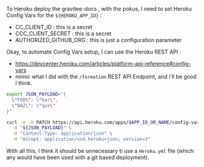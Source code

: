 

To Heroku deploy the gravitee-docs , with the pokus, I need to set Heroku Config Vars for the `${HEROKU_APP_ID}` :

* CC_CLIENT_ID : this is a secret
* CCC_CLIENT_SECRET : this is a secret
* AUTHORIZED_GITHUB_ORG : this is just a configuration parameter

Okay, to automate Config Vars setup, I can use the Heroku REST API :
* https://devcenter.heroku.com/articles/platform-api-reference#config-vars
* mimic what I did with the `/formation` REST API Endpoint, and i'll be good I think.

```bash
export JSON_PAYLOAD="{
  \"FOO\": \"bar\",
  \"BAZ\": \"qux\"
}"

curl -n -X PATCH https://api.heroku.com/apps/$APP_ID_OR_NAME/config-vars \
  -d "${JSON_PAYLOAD}" \
  -H "Content-Type: application/json" \
  -H "Accept: application/vnd.heroku+json; version=3"
```

With all this, I think it should be unnecessary ti use a `Heroku.yml` file (which any would have been used with a git based deployment).
